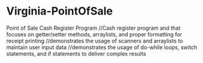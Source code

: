 # Virginia-PointOfSale
Point of Sale Cash Register Program
//Cash register program and that focuses on getter/setter methods, arraylists, and proper formatting for receipt printing
//demonstrates the usage of scanners and arraylists to maintain user input data
//demonstrates the usage of do-while loops, switch statements, and if statements to deliver complex results

